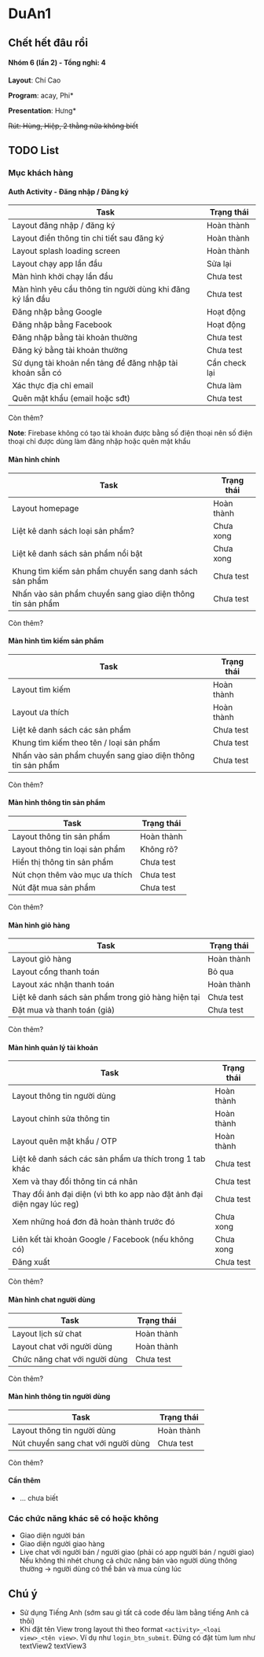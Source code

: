 # DuAn1

## Chết hết đâu rồi

#### Nhóm 6 (lần 2) - Tổng nghỉ: 4

**Layout**: Chí Cao

**Program**: acay, Phi*

**Presentation**: Hưng*

~~Rút: Hùng, Hiệp, 2 thằng nữa không biết~~

## TODO List
### Mục khách hàng
#### Auth Activity - Đăng nhập / Đăng ký
| Task                                                      | Trạng thái    |
|-----------------------------------------------------------|---------------|
| Layout đăng nhập / đăng ký                                | Hoàn thành    |
| Layout điền thông tin chi tiết sau đăng ký                | Hoàn thành    |
| Layout splash loading screen                              | Hoàn thành    |
| Layout chạy app lần đầu                                   | Sửa lại       |
| Màn hình khởi chạy lần đầu                                | Chưa test     |
| Màn hình yêu cầu thông tin người dùng khi đăng ký lần đầu | Chưa test     |
| Đăng nhập bằng Google                                     | Hoạt động     |
| Đăng nhập bằng Facebook                                   | Hoạt động     |
| Đăng nhập bằng tài khoản thường                           | Chưa test     |
| Đăng ký bằng tài khoản thường                             | Chưa test     |
| Sử dụng tài khoản nền tảng để đăng nhập tài khoản sẵn có  | Cần check lại |
| Xác thực địa chỉ email                                    | Chưa làm      |
| Quên mật khẩu (email hoặc sđt)                            | Chưa test     |
Còn thêm?

**Note**: Firebase không có tạo tài khoản được bằng số điện thoại nên số điện thoại chỉ được dùng làm đăng nhập hoặc quên mật khẩu

#### Màn hình chính
| Task                                                       | Trạng thái |
|------------------------------------------------------------|------------|
| Layout homepage                                            | Hoàn thành |
| Liệt kê danh sách loại sản phẩm?                           | Chưa xong  |
| Liệt kê danh sách sản phẩm nổi bật                         | Chưa xong  |
| Khung tìm kiếm sản phẩm chuyển sang danh sách sản phẩm     | Chưa test  |
| Nhấn vào sản phẩm chuyển sang giao diện thông tin sản phẩm | Chưa test  |
Còn thêm?

#### Màn hình tìm kiếm sản phẩm

| Task                                                       | Trạng thái |
|------------------------------------------------------------|------------|
| Layout tìm kiếm                                            | Hoàn thành |
| Layout ưa thích                                            | Hoàn thành |
| Liệt kê danh sách các sản phẩm                             | Chưa test  |
| Khung tìm kiếm theo tên / loại sản phẩm                    | Chưa test  |
| Nhấn vào sản phẩm chuyển sang giao diện thông tin sản phẩm | Chưa test  |
Còn thêm?

#### Màn hình thông tin sản phẩm
| Task                           | Trạng thái |
|--------------------------------|------------|
| Layout thông tin sản phẩm      | Hoàn thành |
| Layout thông tin loại sản phẩm | Không rõ?  |
| Hiển thị thông tin sản phẩm    | Chưa test  |
| Nút chọn thêm vào mục ưa thích | Chưa test  |
| Nút đặt mua sản phẩm           | Chưa test  |
Còn thêm?

#### Màn hình giỏ hàng

| Task                                               | Trạng thái |
|----------------------------------------------------|------------|
| Layout giỏ hàng                                    | Hoàn thành |
| Layout cổng thanh toán                             | Bỏ qua     |
| Layout xác nhận thanh toán                         | Hoàn thành |
| Liệt kê danh sách sản phẩm trong giỏ hàng hiện tại | Chưa test  |
| Đặt mua và thanh toán (giả)                        | Chưa test  |
Còn thêm?

#### Màn hình quản lý tài khoản
| Task                                                                    | Trạng thái |
|-------------------------------------------------------------------------|------------|
| Layout thông tin người dùng                                             | Hoàn thành |
| Layout chỉnh sửa thông tin                                              | Hoàn thành |
| Layout quên mật khẩu / OTP                                              | Hoàn thành |
| Liệt kê danh sách các sản phẩm ưa thích trong 1 tab khác                | Chưa test  |
| Xem và thay đổi thông tin cá nhân                                       | Chưa test  |
| Thay đổi ảnh đại diện (vì bth ko app nào đặt ảnh đại diện ngay lúc reg) | Chưa test  |
| Xem những hoá đơn đã hoàn thành trước đó                                | Chưa xong  |
| Liên kết tài khoản Google / Facebook (nếu không có)                     | Chưa xong  |
| Đăng xuất                                                               | Chưa test  |

Còn thêm?

#### Màn hình chat người dùng

| Task                          | Trạng thái |
|-------------------------------|------------|
| Layout lịch sử chat           | Hoàn thành |
| Layout chat với người dùng    | Hoàn thành |
| Chức năng chat với người dùng | Chưa test  |

Còn thêm?

#### Màn hình thông tin người dùng

| Task                                | Trạng thái |
|-------------------------------------|------------|
| Layout thông tin người dùng         | Hoàn thành |
| Nút chuyển sang chat với người dùng | Chưa test  |

Còn thêm?

#### Cần thêm

- ... chưa biết

### Các chức năng khác sẽ có hoặc không

- Giao diện người bán
- Giao diện người giao hàng
- Live chat với người bán / người giao (phải có app người bán / người giao)
  Nếu không thì nhét chung cả chức năng bán vào người dùng thông thường -> người dùng có thể bán và
  mua cùng lúc

## Chú ý
- Sử dụng Tiếng Anh (sớm sau gì tất cả code đều làm bằng tiếng Anh cả thôi)
- Khi đặt tên View trong layout thì theo format ``<activity>_<loại view>_<tên view>``. Ví dụ như ``login_btn_submit``. Đừng có đặt tùm lum như textView2 textView3
